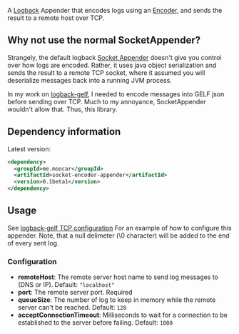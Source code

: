 A [Logback](http://logback.qos.ch/) Appender that encodes logs using
an [Encoder](http://logback.qos.ch/manual/encoders.html), and sends
the result to a remote host over TCP.

Why not use the normal SocketAppender?
--------------------------------------

Strangely, the default logback [Socket
Appender](http://logback.qos.ch/manual/appenders.html#SocketAppender)
doesn't give you control over how logs are encoded. Rather, it uses
java object serialization and sends the result to a remote TCP socket,
where it assumed you will deserialize messages back into a running JVM
process.

In my work on [logback-gelf](https://github.com/Moocar/logback-gelf),
I needed to encode messages into GELF json before sending over TCP.
Much to my annoyance, SocketAppender wouldn't allow that. Thus, this
library.

Dependency information
-----------------------------------

Latest version:

```xml
<dependency>
  <groupId>me.moocar</groupId>
  <artifactId>socket-encoder-appender</artifactId>
  <version>0.1beta1</version>
</dependency>
```

Usage
-----

See
[logback-gelf TCP configuration](https://github.com/Moocar/logback-gelf/tree/the-great-appender-rejig#tcp)
For an example of how to configure this appender. Note, that a null
delimeter (\0 character) will be added to the end of every sent log.

### Configuration

* **remoteHost**: The remote server host name to send log messages to
  (DNS or IP). Default: `"localhost"`
* **port**: The remote server port. Required
* **queueSize**: The number of log to keep in memory while the remote
  server can't be reached. Default: `128`
* **acceptConnectionTimeout**: Milliseconds to wait for a connection
  to be established to the server before failing. Default: `1000`
